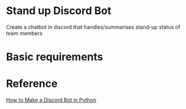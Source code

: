 # Stand up Discord Bot

Create a chatbot in discord that handles/summarises stand-up status of team members

# Basic requirements

# Reference
[How to Make a Discord Bot in Python](https://github.com/phuongdoan13/StandUpBot)